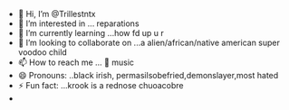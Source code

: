 - 👋 Hi, I’m @Trillestntx
- 👀 I’m interested in ... reparations 
- 🌱 I’m currently learning ...how fd up u r
- 💞️ I’m looking to collaborate on ...a alien/african/native american super voodoo child
- 📫 How to reach me ... 🎵 music
- 😄 Pronouns: ..black irish, permasilsobefried,demonslayer,most hated
- ⚡ Fun fact: ...krook is a rednose chuoacobre
- 

<!---
Trillestntx/Trillestntx is a ✨ special ✨ repository because its `README.md` (this file) appears on your GitHub profile.
You can click the Preview link to take a look at your changes.
--->
